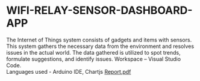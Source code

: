 # WIFI-RELAY-SENSOR-DASHBOARD-APP
The Internet of Things system consists of gadgets and items with sensors. This system gathers the necessary data from the environment and resolves issues in the actual world. The data gathered is utilized to spot trends, formulate suggestions, and identify issues.
Workspace – Visual Studio Code.        
Languages used - Arduino IDE, Chartjs
[Report.pdf](https://github.com/DarshiniSolanki/WIFI-RELAY-SENSOR-DASHBOARD-APP/files/11274351/Report.pdf)
